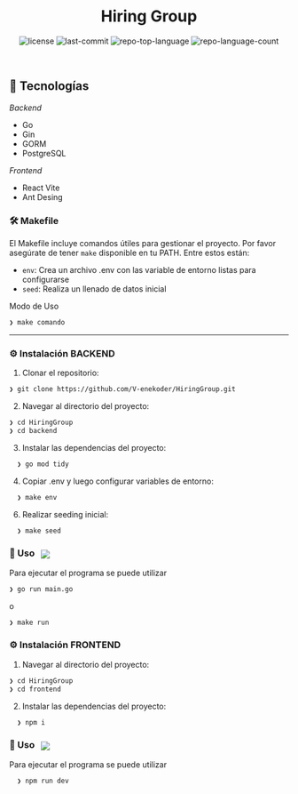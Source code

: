 
<p align="center"><h1 align="center">Hiring Group</h1></p>
<p align="center">

</p>
<p align="center">
<img src="https://img.shields.io/github/license/V-enekoder/HiringGroup?style=default&logo=opensourceinitiative&logoColor=white&color=0080ff" alt="license">
<img src="https://img.shields.io/github/last-commit/V-enekoder/HiringGroup?style=default&logo=git&logoColor=white&color=0080ff" alt="last-commit">
<img src="https://img.shields.io/github/languages/top/V-enekoder/HiringGroup?style=default&color=0080ff" alt="repo-top-language">
<img src="https://img.shields.io/github/languages/count/V-enekoder/HiringGroup?style=default&color=0080ff" alt="repo-language-count">
</p>
<p align="center"><!-- default option, no dependency badges. -->
</p>
<p align="center">
	<!-- default option, no dependency badges. -->
</p>
<br>

## 🚀 Tecnologías

*Backend* 

* Go
* Gin
* GORM
* PostgreSQL

*Frontend*

* React Vite
* Ant Desing



### 🛠️ Makefile

El Makefile incluye comandos útiles para gestionar el proyecto. Por favor asegúrate de tener `make` disponible en tu PATH. Entre estos están:

* `env`: Crea un archivo .env con las variable de entorno listas para configurarse
* `seed`: Realiza un llenado de datos inicial

Modo de Uso
```sh
❯ make comando
```
---

### ⚙️ Instalación BACKEND


1. Clonar el repositorio:
```sh
❯ git clone https://github.com/V-enekoder/HiringGroup.git
```

2. Navegar al directorio del proyecto:
```sh
❯ cd HiringGroup
❯ cd backend
```

3. Instalar las dependencias del proyecto:
```sh
  ❯ go mod tidy
```
4. Copiar .env y luego configurar variables de entorno:
```sh
  ❯ make env
```
6. Realizar seeding inicial:
```sh
  ❯ make seed
```


### 🤖 Uso &nbsp; [<img align="center" src="https://img.shields.io/badge/Go-00ADD8.svg?style={badge_style}&logo=go&logoColor=white" />](https://golang.org/)

Para ejecutar el programa se puede utilizar 

```sh
❯ go run main.go
```
o
```sh
❯ make run
```

### ⚙️ Instalación FRONTEND

1. Navegar al directorio del proyecto:
```sh
❯ cd HiringGroup
❯ cd frontend
```

2. Instalar las dependencias del proyecto:
```sh
  ❯ npm i
```



### 🤖 Uso   [<img align="center" src="https://img.shields.io/badge/React-61DAFB.svg?style=for-the-badge&logo=react&logoColor=white" />](https://react.dev/)

Para ejecutar el programa se puede utilizar 

```sh
  ❯ npm run dev
```